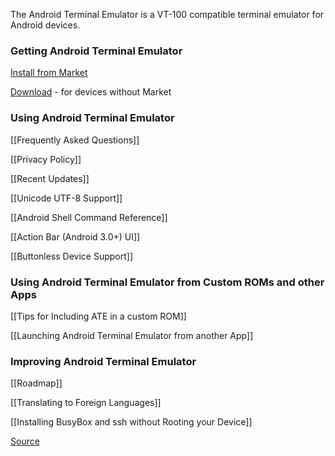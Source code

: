 The Android Terminal Emulator is a VT-100 compatible terminal emulator for Android devices.

### Getting Android Terminal Emulator

[Install from Market](https://market.android.com/details?id=jackpal.androidterm)

[Download](http://github.com/jackpal/Android-Terminal-Emulator/downloads) - for devices without Market

### Using Android Terminal Emulator

[[Frequently Asked Questions]]

[[Privacy Policy]]

[[Recent Updates]]

[[Unicode UTF-8 Support]]

[[Android Shell Command Reference]]

[[Action Bar (Android 3.0+) UI]]

[[Buttonless Device Support]]

### Using Android Terminal Emulator from Custom ROMs and other Apps

[[Tips for Including ATE in a custom ROM]]

[[Launching Android Terminal Emulator from another App]]

### Improving Android Terminal Emulator

[[Roadmap]]

[[Translating to Foreign Languages]]

[[Installing BusyBox and ssh without Rooting your Device]]

[Source](http://github.com/jackpal/Android-Terminal-Emulator/)

